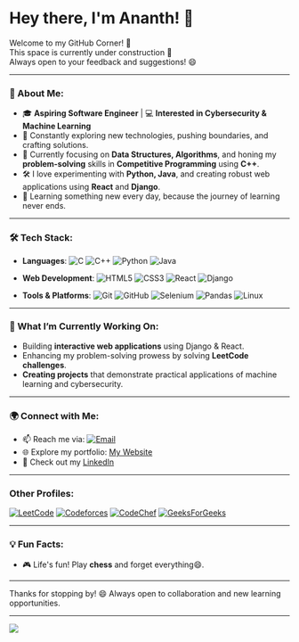 

<!--
**prabhuanantht/prabhuanantht** is a ✨ _special_ ✨ repository because its `README.md` (this file) appears on your GitHub profile.

Here are some ideas to get you started:

- 🔭 I’m currently working on ...
- 🌱 I’m currently learning ...
- 👯 I’m looking to collaborate on ...
- 🤔 I’m looking for help with ...
- 💬 Ask me about ...
- 📫 How to reach me: ...
- 😄 Pronouns: ...
- ⚡ Fun fact: ...
-->

# Hey there, I'm Ananth! 👋

Welcome to my GitHub Corner! 🚀                                                                        
This space is currently under construction 🚧                                                                
Always open to your feedback and suggestions! 😄

---

### 🌟 About Me:
- 🎓 **Aspiring Software Engineer** | 💻 **Interested in Cybersecurity & Machine Learning**
- 🔬 Constantly exploring new technologies, pushing boundaries, and crafting solutions.
- 🎯 Currently focusing on **Data Structures, Algorithms**, and honing my **problem-solving** skills in **Competitive Programming** using **C++**.
- 🛠️ I love experimenting with **Python, Java**, and creating robust web applications using **React** and **Django**.
- 🌱 Learning something new every day, because the journey of learning never ends.

---

### 🛠️ Tech Stack:
- **Languages**:
  ![C](https://img.shields.io/badge/-C-007396?style=flat-square&logo=c)
  ![C++](https://img.shields.io/badge/-C++-00599C?style=flat-square)
  ![Python](https://img.shields.io/badge/-Python-3776AB?style=flat-square&logo=python&logoColor=white)
  ![Java](https://img.shields.io/badge/-Java-007396?style=flat-square&logo=java&logoColor=white)
  
- **Web Development**: 
  ![HTML5](https://img.shields.io/badge/-HTML5-E34F26?style=flat-square&logo=html5&logoColor=white)
  ![CSS3](https://img.shields.io/badge/-CSS3-1572B6?style=flat-square&logo=css3)
  ![React](https://img.shields.io/badge/-React-61DAFB?style=flat-square&logo=react&logoColor=white)
  ![Django](https://img.shields.io/badge/-Django-092E20?style=flat-square&logo=django)

- **Tools & Platforms**:
  ![Git](https://img.shields.io/badge/-Git-F05032?style=flat-square&logo=git&logoColor=white)
  ![GitHub](https://img.shields.io/badge/-GitHub-181717?style=flat-square&logo=github)
  ![Selenium](https://img.shields.io/badge/-Selenium-43B02A?style=flat-square&logo=selenium&logoColor=white)
  ![Pandas](https://img.shields.io/badge/-Pandas-10074E?style=flat-square&logo=pandas&logoColor=white)
  ![Linux](https://img.shields.io/badge/-Linux-181717?style=flat-square&logo=linux)

---

### 🧠 What I’m Currently Working On:
- Building **interactive web applications** using Django & React.
- Enhancing my problem-solving prowess by solving **LeetCode challenges**. 
- **Creating projects** that demonstrate practical applications of machine learning and cybersecurity.

---

### 🌍 Connect with Me:
- 📫 Reach me via: [![Email](https://img.shields.io/badge/-Email-D14836?style=flat-square&logo=gmail&logoColor=white)](mailto:prabhuanantht@gmail.com)
- 🌐 Explore my portfolio: [My Website](https://github.com/prabhuanantht)
- 💼 Check out my [LinkedIn](https://www.linkedin.com/in/ananthprabhut/)
<!-- - 📝 Catch my thoughts on [Medium](https://medium.com/@ananth)-->

---

### Other Profiles:
[![LeetCode](https://img.shields.io/badge/-LeetCode-FFA116?style=flat-square&logo=leetcode&logoColor=white)](https://leetcode.com/u/ananthprabhut/)
[![Codeforces](https://img.shields.io/badge/-Codeforces-1F8ACB?style=flat-square&logo=codeforces&logoColor=white)](https://codeforces.com/profile/prabhuanantht)
[![CodeChef](https://img.shields.io/badge/-CodeChef-5B4638?style=flat-square&logo=codechef&logoColor=white)](https://www.codechef.com/users/prabhuanantht)
[![GeeksForGeeks](https://img.shields.io/badge/-Geeksforgeeks-43B02A?style=flat-square&logo=geeksforgeeks&logoColor=white)](https://www.geeksforgeeks.org/user/prabhuanantht/)

---

### 💡 Fun Facts:
- 🎮 Life's fun! Play **chess** and forget everything😄.

---

<!--
### 📊 GitHub Stats:
![Ananth's GitHub stats](https://github-readme-stats.vercel.app/api?username=yourusername&show_icons=true&theme=radical)
-->

Thanks for stopping by! 😄 Always open to collaboration and new learning opportunities.

---

![](https://komarev.com/ghpvc/?username=prabhuanantht&style=plastic)
